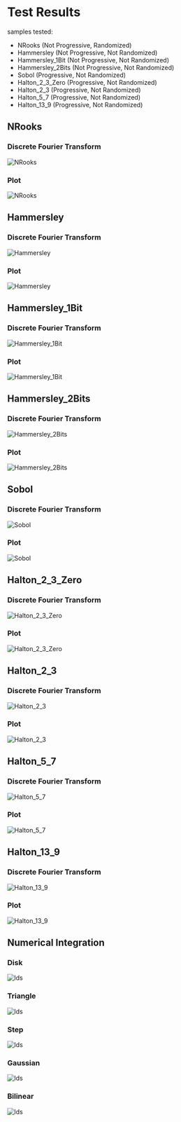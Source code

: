 # Test Results
 samples tested:
* NRooks (Not Progressive, Randomized)
* Hammersley (Not Progressive, Not Randomized)
* Hammersley_1Bit (Not Progressive, Not Randomized)
* Hammersley_2Bits (Not Progressive, Not Randomized)
* Sobol (Progressive, Not Randomized)
* Halton_2_3_Zero (Progressive, Not Randomized)
* Halton_2_3 (Progressive, Not Randomized)
* Halton_5_7 (Progressive, Not Randomized)
* Halton_13_9 (Progressive, Not Randomized)
## NRooks
### Discrete Fourier Transform
![NRooks](../../../_2d/samples/lds/DFT_NRooks.png)  
### Plot
![NRooks](../../../_2d/samples/lds/MakePlot_NRooks.png)  
## Hammersley
### Discrete Fourier Transform
![Hammersley](../../../_2d/samples/lds/DFT_Hammersley.png)  
### Plot
![Hammersley](../../../_2d/samples/lds/MakePlot_Hammersley.png)  
## Hammersley_1Bit
### Discrete Fourier Transform
![Hammersley_1Bit](../../../_2d/samples/lds/DFT_Hammersley_1Bit.png)  
### Plot
![Hammersley_1Bit](../../../_2d/samples/lds/MakePlot_Hammersley_1Bit.png)  
## Hammersley_2Bits
### Discrete Fourier Transform
![Hammersley_2Bits](../../../_2d/samples/lds/DFT_Hammersley_2Bits.png)  
### Plot
![Hammersley_2Bits](../../../_2d/samples/lds/MakePlot_Hammersley_2Bits.png)  
## Sobol
### Discrete Fourier Transform
![Sobol](../../../_2d/samples/lds/DFT_Sobol.png)  
### Plot
![Sobol](../../../_2d/samples/lds/MakePlot_Sobol.png)  
## Halton_2_3_Zero
### Discrete Fourier Transform
![Halton_2_3_Zero](../../../_2d/samples/lds/DFT_Halton_2_3_Zero.png)  
### Plot
![Halton_2_3_Zero](../../../_2d/samples/lds/MakePlot_Halton_2_3_Zero.png)  
## Halton_2_3
### Discrete Fourier Transform
![Halton_2_3](../../../_2d/samples/lds/DFT_Halton_2_3.png)  
### Plot
![Halton_2_3](../../../_2d/samples/lds/MakePlot_Halton_2_3.png)  
## Halton_5_7
### Discrete Fourier Transform
![Halton_5_7](../../../_2d/samples/lds/DFT_Halton_5_7.png)  
### Plot
![Halton_5_7](../../../_2d/samples/lds/MakePlot_Halton_5_7.png)  
## Halton_13_9
### Discrete Fourier Transform
![Halton_13_9](../../../_2d/samples/lds/DFT_Halton_13_9.png)  
### Plot
![Halton_13_9](../../../_2d/samples/lds/MakePlot_Halton_13_9.png)  
## Numerical Integration
### Disk
![lds](../../../_2d/samples/lds/Disk.png)  
### Triangle
![lds](../../../_2d/samples/lds/Triangle.png)  
### Step
![lds](../../../_2d/samples/lds/Step.png)  
### Gaussian
![lds](../../../_2d/samples/lds/Gaussian.png)  
### Bilinear
![lds](../../../_2d/samples/lds/Bilinear.png)  
